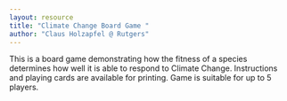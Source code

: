 ```yaml
---
layout: resource
title: "Climate Change Board Game "
author: "Claus Holzapfel @ Rutgers"
---
```


This is a board game demonstrating how the fitness of a species determines how well it is able to respond to Climate Change.  Instructions and playing cards are available for printing. Game is suitable for up to 5 players.
